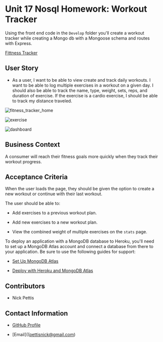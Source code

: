 # Unit 17 Nosql Homework: Workout Tracker
Using the front end code in the `Develop` folder you'll create a workout tracker while creating a Mongo db with a Mongoose schema and routes with Express.

[Fittness Tracker](https://cryptic-lake-24799.herokuapp.com/)

## User Story

* As a user, I want to be able to view create and track daily workouts. I want to be able to log multiple exercises in a workout on a given day. I should also be able to track the name, type, weight, sets, reps, and duration of exercise. If the exercise is a cardio exercise, I should be able to track my distance traveled.

![fitness_tracker_home](https://user-images.githubusercontent.com/65740432/95620837-c5571200-0a3e-11eb-893c-cb795f3272a3.PNG)

![exercise](https://user-images.githubusercontent.com/65740432/95620879-d1db6a80-0a3e-11eb-99f7-4c838099f7f4.PNG)

![dashboard](https://user-images.githubusercontent.com/65740432/95620897-d6078800-0a3e-11eb-90c1-f34d88479a25.PNG)

## Business Context

A consumer will reach their fitness goals more quickly when they track their workout progress.

## Acceptance Criteria

When the user loads the page, they should be given the option to create a new workout or continue with their last workout.

The user should be able to:

  * Add exercises to a previous workout plan.

  * Add new exercises to a new workout plan.

  * View the combined weight of multiple exercises on the `stats` page.

To deploy an application with a MongoDB database to Heroku, you'll need to set up a MongoDB Atlas account and connect a database from there to your application. Be sure to use the following guides for support:

  * [Set Up MongoDB Atlas](../04-Important/MongoAtlas-Setup.md)

  * [Deploy with Heroku and MongoDB Atlas](../04-Important/MongoAtlas-Deploy.md)

## Contributors

* Nick Pettis

## Contact Information

* [GitHub Profile](https://github.com/pettisnick)

* [Email]((pettisnick@gmail.com)
